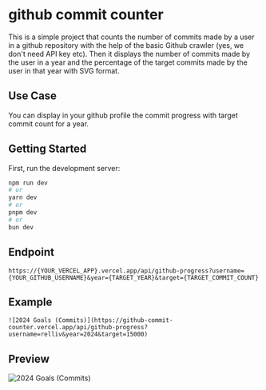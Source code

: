 # github commit counter

This is a simple project that counts the number of commits made by a user in a github repository with the help of the basic Github crawler (yes, we don't need API key etc). Then it displays the number of commits made by the user in a year and the percentage of the target commits made by the user in that year with SVG format.

## Use Case

You can display in your github profile the commit progress with target commit count for a year.

## Getting Started

First, run the development server:

```bash
npm run dev
# or
yarn dev
# or
pnpm dev
# or
bun dev
```

## Endpoint

`https://{YOUR_VERCEL_APP}.vercel.app/api/github-progress?username={YOUR_GITHUB_USERNAME}&year={TARGET_YEAR}&target={TARGET_COMMIT_COUNT}`

## Example
`![2024 Goals (Commits)](https://github-commit-counter.vercel.app/api/github-progress?username=relliv&year=2024&target=15000)`

## Preview

![2024 Goals (Commits)](https://github-commit-counter.vercel.app/api/github-progress?username=relliv&year=2024&target=15000)